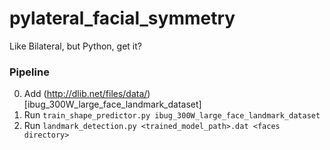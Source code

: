 # pylateral_facial_symmetry
Like Bilateral, but Python, get it?


### Pipeline
0. Add (http://dlib.net/files/data/)[ibug_300W_large_face_landmark_dataset]
1. Run `train_shape_predictor.py ibug_300W_large_face_landmark_dataset`
2. Run `landmark_detection.py <trained_model_path>.dat <faces directory>`
